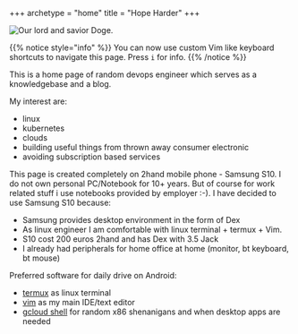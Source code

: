 +++
archetype = "home"
title = "Hope Harder"
+++

![Our lord and savior Doge.](/images/doge_avatar_large.png)

{{% notice style="info" %}}
You can now use custom Vim like keyboard shortcuts to navigate this page. Press `i` for info.
{{% /notice %}}

This is a home page of random devops engineer which serves as a knowledgebase and a blog.

My interest are:
 - linux
 - kubernetes
 - clouds
 - building useful things from thrown away consumer electronic
 - avoiding subscription based services

This page is created completely on 2hand mobile phone - Samsung S10. I do not own personal PC/Notebook for 10+ years. But of course for work related stuff i use notebooks provided by employer :-). I have decided to use Samsung S10 because:

 - Samsung provides desktop environment in the form of Dex
 - As linux engineer I am comfortable with linux terminal + termux + Vim.
 - S10 cost 200 euros 2hand and has Dex with 3.5 Jack
 - I already had peripherals for home office at home (monitor, bt keyboard, bt mouse)

Preferred software for daily drive on Android:
 - [termux](https://f-droid.org/en/packages/com.termux/) as linux terminal
 - [vim](https://www.vim.org) as my main IDE/text editor
 - [gcloud shell](https://cloud.google.com/shell) for random x86 shenanigans and when desktop apps are needed


